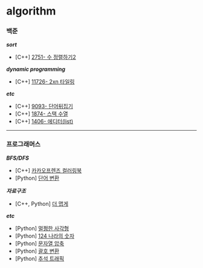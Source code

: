 # algorithm

### 백준

**_sort_**

- [C++] [2751- 수 정렬하기2](https://github.com/hyeriful/algorithm/tree/master/BAEKJOON/2751_%EC%88%98%EC%A0%95%EB%A0%AC%ED%95%98%EA%B8%B02)

**_dynamic programming_**

- [C++] [11726- 2xn 타일링](https://github.com/hyeriful/algorithm/tree/master/BAEKJOON/11726_2xn%20tiling)

**_etc_**

- [C++] [9093- 단어뒤집기](https://github.com/hyeerii/algorithm/tree/master/BAEKJOON/9093_%EB%8B%A8%EC%96%B4%EB%92%A4%EC%A7%91%EA%B8%B0)
- [C++] [1874- 스택 수열](https://github.com/hyeerii/algorithm/tree/master/BAEKJOON/1874_StackSequence)
- [C++] [1406- 에디터(list)](https://github.com/hyeerii/algorithm/tree/master/BAEKJOON/1406_Aditor)

---

### 프로그래머스

**_BFS/DFS_**

- [C++] [카카오프렌즈 컬러링북](https://github.com/hyeriful/algorithm/tree/master/PROGRAMMERS/%EC%B9%B4%EC%B9%B4%EC%98%A4%ED%94%84%EB%A0%8C%EC%A6%88%20%EC%BB%AC%EB%9F%AC%EB%A7%81%EB%B6%81)
- [Python] [단어 변환](https://github.com/hyeriful/algorithm/tree/master/PROGRAMMERS/%EB%8B%A8%EC%96%B4%20%EB%B3%80%ED%99%98)

**_자료구조_**

- [C++, Python] [더 맵게](https://github.com/hyeriful/algorithm/tree/master/PROGRAMMERS/%EB%8D%94+%EB%A7%B5%EA%B2%8C)

**_etc_**

- [Python] [멀쩡한 사각형](https://github.com/hyeriful/algorithm/tree/master/PROGRAMMERS/%EB%A9%80%EC%A9%A1%ED%95%9C%20%EC%82%AC%EA%B0%81%ED%98%95)
- [Python] [124 나라의 숫자](https://github.com/hyeriful/algorithm/tree/master/PROGRAMMERS/124%20%EB%82%98%EB%9D%BC%EC%9D%98%20%EC%88%AB%EC%9E%90)
- [Python] [문자열 압축](https://github.com/hyeriful/algorithm/tree/master/PROGRAMMERS/%EB%AC%B8%EC%9E%90%EC%97%B4%20%EC%95%95%EC%B6%95)
- [Python] [괄호 변환](https://github.com/hyeriful/algorithm/tree/master/PROGRAMMERS/%EA%B4%84%ED%98%B8%20%EB%B3%80%ED%99%98)
- [Python] [추석 트래픽](https://github.com/hyeriful/algorithm/tree/master/PROGRAMMERS/%EC%B6%94%EC%84%9D%20%ED%8A%B8%EB%9E%98%ED%94%BD)
